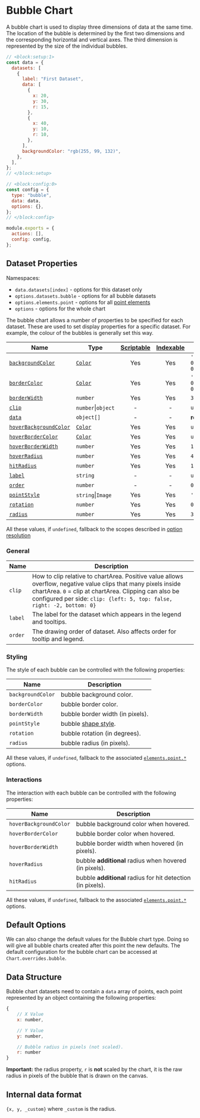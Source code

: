 # Bubble Chart

A bubble chart is used to display three dimensions of data at the same time. The location of the bubble is determined by the first two dimensions and the corresponding horizontal and vertical axes. The third dimension is represented by the size of the individual bubbles.

```js chart-editor
// <block:setup:1>
const data = {
  datasets: [
    {
      label: "First Dataset",
      data: [
        {
          x: 20,
          y: 30,
          r: 15,
        },
        {
          x: 40,
          y: 10,
          r: 10,
        },
      ],
      backgroundColor: "rgb(255, 99, 132)",
    },
  ],
};
// </block:setup>

// <block:config:0>
const config = {
  type: "bubble",
  data: data,
  options: {},
};
// </block:config>

module.exports = {
  actions: [],
  config: config,
};
```

## Dataset Properties

Namespaces:

- `data.datasets[index]` - options for this dataset only
- `options.datasets.bubble` - options for all bubble datasets
- `options.elements.point` - options for all [point elements](../configuration/elements.md#point-configuration)
- `options` - options for the whole chart

The bubble chart allows a number of properties to be specified for each dataset. These are used to set display properties for a specific dataset. For example, the colour of the bubbles is generally set this way.

| Name                                    | Type                            | [Scriptable](../general/options.md#scriptable-options) | [Indexable](../general/options.md#indexable-options) | Default                |
| --------------------------------------- | ------------------------------- | :----------------------------------------------------: | :--------------------------------------------------: | ---------------------- |
| [`backgroundColor`](#styling)           | [`Color`](../general/colors.md) |                          Yes                           |                         Yes                          | `'rgba(0, 0, 0, 0.1)'` |
| [`borderColor`](#styling)               | [`Color`](../general/colors.md) |                          Yes                           |                         Yes                          | `'rgba(0, 0, 0, 0.1)'` |
| [`borderWidth`](#styling)               | `number`                        |                          Yes                           |                         Yes                          | `3`                    |
| [`clip`](#general)                      | `number`\|`object`              |                           -                            |                          -                           | `undefined`            |
| [`data`](#data-structure)               | `object[]`                      |                           -                            |                          -                           | **required**           |
| [`hoverBackgroundColor`](#interactions) | [`Color`](../general/colors.md) |                          Yes                           |                         Yes                          | `undefined`            |
| [`hoverBorderColor`](#interactions)     | [`Color`](../general/colors.md) |                          Yes                           |                         Yes                          | `undefined`            |
| [`hoverBorderWidth`](#interactions)     | `number`                        |                          Yes                           |                         Yes                          | `1`                    |
| [`hoverRadius`](#interactions)          | `number`                        |                          Yes                           |                         Yes                          | `4`                    |
| [`hitRadius`](#interactions)            | `number`                        |                          Yes                           |                         Yes                          | `1`                    |
| [`label`](#general)                     | `string`                        |                           -                            |                          -                           | `undefined`            |
| [`order`](#general)                     | `number`                        |                           -                            |                          -                           | `0`                    |
| [`pointStyle`](#styling)                | `string`\|`Image`               |                          Yes                           |                         Yes                          | `'circle'`             |
| [`rotation`](#styling)                  | `number`                        |                          Yes                           |                         Yes                          | `0`                    |
| [`radius`](#styling)                    | `number`                        |                          Yes                           |                         Yes                          | `3`                    |

All these values, if `undefined`, fallback to the scopes described in [option resolution](../general/options)

### General

| Name    | Description                                                                                                                                                                                                                                       |
| ------- | ------------------------------------------------------------------------------------------------------------------------------------------------------------------------------------------------------------------------------------------------- |
| `clip`  | How to clip relative to chartArea. Positive value allows overflow, negative value clips that many pixels inside chartArea. `0` = clip at chartArea. Clipping can also be configured per side: `clip: {left: 5, top: false, right: -2, bottom: 0}` |
| `label` | The label for the dataset which appears in the legend and tooltips.                                                                                                                                                                               |
| `order` | The drawing order of dataset. Also affects order for tooltip and legend.                                                                                                                                                                          |

### Styling

The style of each bubble can be controlled with the following properties:

| Name              | Description                                                      |
| ----------------- | ---------------------------------------------------------------- |
| `backgroundColor` | bubble background color.                                         |
| `borderColor`     | bubble border color.                                             |
| `borderWidth`     | bubble border width (in pixels).                                 |
| `pointStyle`      | bubble [shape style](../configuration/elements.md#point-styles). |
| `rotation`        | bubble rotation (in degrees).                                    |
| `radius`          | bubble radius (in pixels).                                       |

All these values, if `undefined`, fallback to the associated [`elements.point.*`](../configuration/elements.md#point-configuration) options.

### Interactions

The interaction with each bubble can be controlled with the following properties:

| Name                   | Description                                                 |
| ---------------------- | ----------------------------------------------------------- |
| `hoverBackgroundColor` | bubble background color when hovered.                       |
| `hoverBorderColor`     | bubble border color when hovered.                           |
| `hoverBorderWidth`     | bubble border width when hovered (in pixels).               |
| `hoverRadius`          | bubble **additional** radius when hovered (in pixels).      |
| `hitRadius`            | bubble **additional** radius for hit detection (in pixels). |

All these values, if `undefined`, fallback to the associated [`elements.point.*`](../configuration/elements.md#point-configuration) options.

## Default Options

We can also change the default values for the Bubble chart type. Doing so will give all bubble charts created after this point the new defaults. The default configuration for the bubble chart can be accessed at `Chart.overrides.bubble`.

## Data Structure

Bubble chart datasets need to contain a `data` array of points, each point represented by an object containing the following properties:

```javascript
{
    // X Value
    x: number,

    // Y Value
    y: number,

    // Bubble radius in pixels (not scaled).
    r: number
}
```

**Important:** the radius property, `r` is **not** scaled by the chart, it is the raw radius in pixels of the bubble that is drawn on the canvas.

## Internal data format

`{x, y, _custom}` where `_custom` is the radius.
